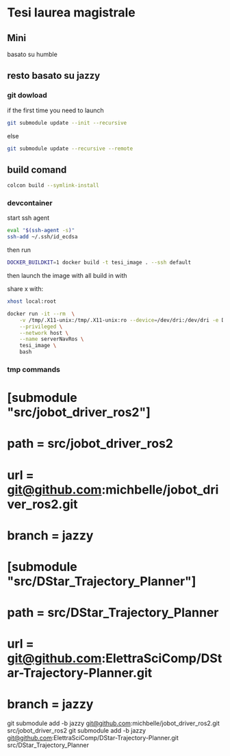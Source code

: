 # Tesi laurea magistrale

## Mini

basato su humble

## resto basato su jazzy

### git dowload

if the first time you need to launch

```bash
git submodule update --init --recursive
```

else

```bash
git submodule update --recursive --remote
```


## build comand

```bash
colcon build --symlink-install
```

### devcontainer

start ssh agent
```bash
eval "$(ssh-agent -s)"
ssh-add ~/.ssh/id_ecdsa
```

then run
```bash
DOCKER_BUILDKIT=1 docker build -t tesi_image . --ssh default
```

then launch the image with all build in with

share x with:
```bash
xhost local:root
```

```bash
docker run -it --rm  \
    -v /tmp/.X11-unix:/tmp/.X11-unix:ro --device=/dev/dri:/dev/dri -e DISPLAY=$DISPLAY \
    --privileged \
    --network host \
    --name serverNavRos \
    tesi_image \
    bash
```


### tmp commands
# [submodule "src/jobot_driver_ros2"]
# 	path = src/jobot_driver_ros2
# 	url = git@github.com:michbelle/jobot_driver_ros2.git
# 	branch = jazzy
# [submodule "src/DStar_Trajectory_Planner"]
# 	path = src/DStar_Trajectory_Planner
# 	url = git@github.com:ElettraSciComp/DStar-Trajectory-Planner.git
# 	branch = jazzy
git submodule add -b jazzy git@github.com:michbelle/jobot_driver_ros2.git src/jobot_driver_ros2
git submodule add -b jazzy git@github.com:ElettraSciComp/DStar-Trajectory-Planner.git src/DStar_Trajectory_Planner
